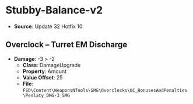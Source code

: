 # Stubby-Balance-v2
* **Source**: Update 32 Hotfix 10

## Overclock – Turret EM Discharge
* **Damage**: -3 > -2
  * **Class**: DamageUpgrade
  * **Property**: Amount
  * **Value Offset**: 25
  * **File**: `FSD\Content\WeaponsNTools\SMG\Overclocks\OC_BonusesAndPenalties\Penlaty_DMG-3_SMG`
